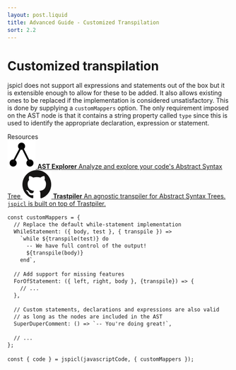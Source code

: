 ```yaml
---
layout: post.liquid
title: Advanced Guide - Customized Transpilation
sort: 2.2
---
```


# Customized transpilation

jspicl does not support all expressions and statements out of the box but it is
extensible enough to allow for these to be added. It also allows existing ones to
be replaced if the implementation is considered unsatisfactory.
This is done by supplying a `customMappers` option. The only requirement imposed on
the AST node is that it contains a string property called `type` since this is used to identify the appropriate declaration, expression or statement.

<div class="subheading">Resources</div>
<div class="link-list">
  <a
    class="link-item"
    href="https://astexplorer.net"
    target="_blank"
    rel="noopener"
  >
    <img src="/assets/images/astexplorer.png" alt="astexplorer.net" />
    <span>
      <strong>AST Explorer</strong>
      Analyze and explore your code's Abstract Syntax Tree
    </span>
  </a>
  <a
    class="link-item"
    href="https://astexplorer.net"
    target="_blank"
    rel="noopener"
  >
    <img src="/assets/images/github.svg" alt="Trastpiler" />
    <span>
      <strong>Trastpiler</strong>
      An agnostic transpiler for Abstract Syntax Trees. <code>jspicl</code> is built
      on top of Trastpiler.
    </span>
  </a>
</div>

```js-with-tab
const customMappers = {
  // Replace the default while-statement implementation
  WhileStatement: ({ body, test }, { transpile }) =>
    `while ${transpile(test)} do
      -- We have full control of the output!
      ${transpile(body)}
    end`,

  // Add support for missing features
  ForOfStatement: ({ left, right, body }, {transpile}) => {
    // ...
  },

  // Custom statements, declarations and expressions are also valid
  // as long as the nodes are included in the AST
  SuperDuperComment: () => `-- You're doing great!`,

  // ...
};

const { code } = jspicl(javascriptCode, { customMappers });
```
